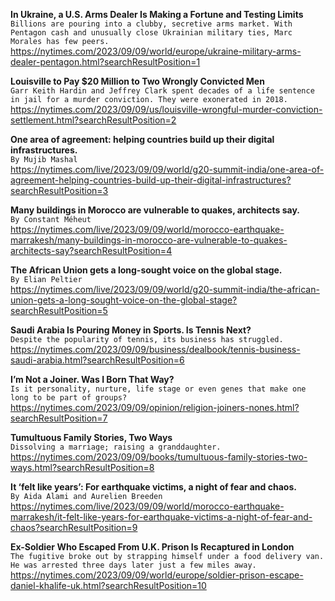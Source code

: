 **In Ukraine, a U.S. Arms Dealer Is Making a Fortune and Testing Limits**\
`Billions are pouring into a clubby, secretive arms market. With Pentagon cash and unusually close Ukrainian military ties, Marc Morales has few peers.`\
https://nytimes.com/2023/09/09/world/europe/ukraine-military-arms-dealer-pentagon.html?searchResultPosition=1

**Louisville to Pay $20 Million to Two Wrongly Convicted Men**\
`Garr Keith Hardin and Jeffrey Clark spent decades of a life sentence in jail for a murder conviction. They were exonerated in 2018.`\
https://nytimes.com/2023/09/09/us/louisville-wrongful-murder-conviction-settlement.html?searchResultPosition=2

**One area of agreement: helping countries build up their digital infrastructures.**\
`By Mujib Mashal`\
https://nytimes.com/live/2023/09/09/world/g20-summit-india/one-area-of-agreement-helping-countries-build-up-their-digital-infrastructures?searchResultPosition=3

**Many buildings in Morocco are vulnerable to quakes, architects say.**\
`By Constant Méheut`\
https://nytimes.com/live/2023/09/09/world/morocco-earthquake-marrakesh/many-buildings-in-morocco-are-vulnerable-to-quakes-architects-say?searchResultPosition=4

**The African Union gets a long-sought voice on the global stage.**\
`By Elian Peltier`\
https://nytimes.com/live/2023/09/09/world/g20-summit-india/the-african-union-gets-a-long-sought-voice-on-the-global-stage?searchResultPosition=5

**Saudi Arabia Is Pouring Money in Sports. Is Tennis Next?**\
`Despite the popularity of tennis, its business has struggled.`\
https://nytimes.com/2023/09/09/business/dealbook/tennis-business-saudi-arabia.html?searchResultPosition=6

**I’m Not a Joiner. Was I Born That Way?**\
`Is it personality, nurture, life stage or even genes that make one long to be part of groups?`\
https://nytimes.com/2023/09/09/opinion/religion-joiners-nones.html?searchResultPosition=7

**Tumultuous Family Stories, Two Ways**\
`Dissolving a marriage; raising a granddaughter.`\
https://nytimes.com/2023/09/09/books/tumultuous-family-stories-two-ways.html?searchResultPosition=8

**It ‘felt like years’: For earthquake victims, a night of fear and chaos.**\
`By Aida Alami and Aurelien Breeden`\
https://nytimes.com/live/2023/09/09/world/morocco-earthquake-marrakesh/it-felt-like-years-for-earthquake-victims-a-night-of-fear-and-chaos?searchResultPosition=9

**Ex-Soldier Who Escaped From U.K. Prison Is Recaptured in London**\
`The fugitive broke out by strapping himself under a food delivery van. He was arrested three days later just a few miles away.`\
https://nytimes.com/2023/09/09/world/europe/soldier-prison-escape-daniel-khalife-uk.html?searchResultPosition=10


